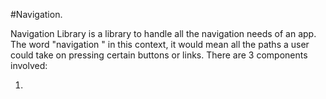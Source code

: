 #Navigation.

Navigation Library is a library to handle all the navigation needs of an app. The word "navigation " in this context,
 it would mean all the paths a user could take on pressing certain buttons or links. There are 3 components involved:
 
 1. 
